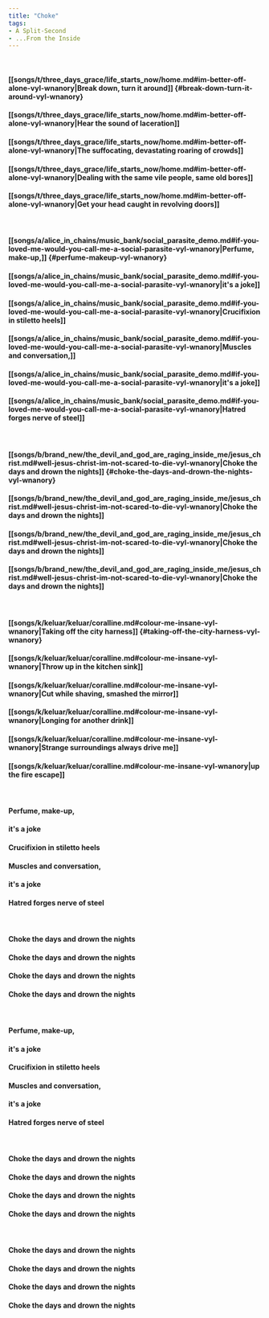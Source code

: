 ```yaml
---
title: "Choke"
tags:
- A Split-Second
- ...From the Inside
---
```

&nbsp;
#### [[songs/t/three_days_grace/life_starts_now/home.md#im-better-off-alone-vyl-wnanory|Break down, turn it around]] {#break-down-turn-it-around-vyl-wnanory}
#### [[songs/t/three_days_grace/life_starts_now/home.md#im-better-off-alone-vyl-wnanory|Hear the sound of laceration]]
#### [[songs/t/three_days_grace/life_starts_now/home.md#im-better-off-alone-vyl-wnanory|The suffocating, devastating roaring of crowds]]
#### [[songs/t/three_days_grace/life_starts_now/home.md#im-better-off-alone-vyl-wnanory|Dealing with the same vile people, same old bores]]
#### [[songs/t/three_days_grace/life_starts_now/home.md#im-better-off-alone-vyl-wnanory|Get your head caught in revolving doors]]
&nbsp;
#### [[songs/a/alice_in_chains/music_bank/social_parasite_demo.md#if-you-loved-me-would-you-call-me-a-social-parasite-vyl-wnanory|Perfume, make-up,]] {#perfume-makeup-vyl-wnanory}
#### [[songs/a/alice_in_chains/music_bank/social_parasite_demo.md#if-you-loved-me-would-you-call-me-a-social-parasite-vyl-wnanory|it's a joke]]
#### [[songs/a/alice_in_chains/music_bank/social_parasite_demo.md#if-you-loved-me-would-you-call-me-a-social-parasite-vyl-wnanory|Crucifixion in stiletto heels]]
#### [[songs/a/alice_in_chains/music_bank/social_parasite_demo.md#if-you-loved-me-would-you-call-me-a-social-parasite-vyl-wnanory|Muscles and conversation,]]
#### [[songs/a/alice_in_chains/music_bank/social_parasite_demo.md#if-you-loved-me-would-you-call-me-a-social-parasite-vyl-wnanory|it's a joke]]
#### [[songs/a/alice_in_chains/music_bank/social_parasite_demo.md#if-you-loved-me-would-you-call-me-a-social-parasite-vyl-wnanory|Hatred forges nerve of steel]]
&nbsp;
#### [[songs/b/brand_new/the_devil_and_god_are_raging_inside_me/jesus_christ.md#well-jesus-christ-im-not-scared-to-die-vyl-wnanory|Choke the days and drown the nights]] {#choke-the-days-and-drown-the-nights-vyl-wnanory}
#### [[songs/b/brand_new/the_devil_and_god_are_raging_inside_me/jesus_christ.md#well-jesus-christ-im-not-scared-to-die-vyl-wnanory|Choke the days and drown the nights]]
#### [[songs/b/brand_new/the_devil_and_god_are_raging_inside_me/jesus_christ.md#well-jesus-christ-im-not-scared-to-die-vyl-wnanory|Choke the days and drown the nights]]
#### [[songs/b/brand_new/the_devil_and_god_are_raging_inside_me/jesus_christ.md#well-jesus-christ-im-not-scared-to-die-vyl-wnanory|Choke the days and drown the nights]]
&nbsp;
#### [[songs/k/keluar/keluar/coralline.md#colour-me-insane-vyl-wnanory|Taking off the city harness]] {#taking-off-the-city-harness-vyl-wnanory}
#### [[songs/k/keluar/keluar/coralline.md#colour-me-insane-vyl-wnanory|Throw up in the kitchen sink]]
#### [[songs/k/keluar/keluar/coralline.md#colour-me-insane-vyl-wnanory|Cut while shaving, smashed the mirror]]
#### [[songs/k/keluar/keluar/coralline.md#colour-me-insane-vyl-wnanory|Longing for another drink]]
#### [[songs/k/keluar/keluar/coralline.md#colour-me-insane-vyl-wnanory|Strange surroundings always drive me]]
#### [[songs/k/keluar/keluar/coralline.md#colour-me-insane-vyl-wnanory|up the fire escape]]
&nbsp;
#### Perfume, make-up,
#### it's a joke
#### Crucifixion in stiletto heels
#### Muscles and conversation,
#### it's a joke
#### Hatred forges nerve of steel
&nbsp;
#### Choke the days and drown the nights
#### Choke the days and drown the nights
#### Choke the days and drown the nights
#### Choke the days and drown the nights
&nbsp;
#### Perfume, make-up,
#### it's a joke
#### Crucifixion in stiletto heels
#### Muscles and conversation,
#### it's a joke
#### Hatred forges nerve of steel
&nbsp;
#### Choke the days and drown the nights
#### Choke the days and drown the nights
#### Choke the days and drown the nights
#### Choke the days and drown the nights
&nbsp;
#### Choke the days and drown the nights
#### Choke the days and drown the nights
#### Choke the days and drown the nights
#### Choke the days and drown the nights
